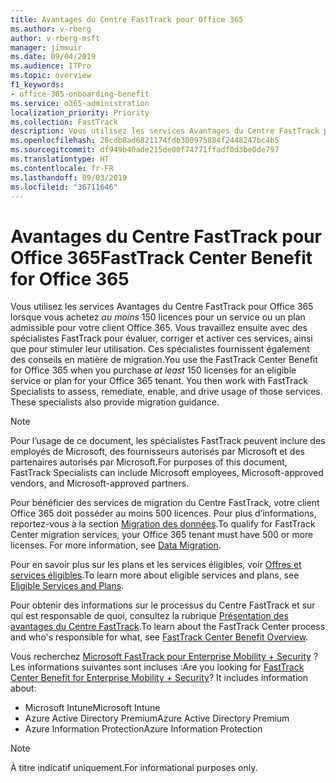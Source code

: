 ```yaml
---
title: Avantages du Centre FastTrack pour Office 365
ms.author: v-rberg
author: v-rberg-msft
manager: jimmuir
ms.date: 09/04/2019
ms.audience: ITPro
ms.topic: overview
f1_keywords:
- office-365-onboarding-benefit
ms.service: o365-administration
localization_priority: Priority
ms.collection: FastTrack
description: Vous utilisez les services Avantages du Centre FastTrack pour Office 365 lorsque vous achetez au moins 150 licences pour un service ou un plan admissible pour votre client Office 365. Vous travaillez ensuite avec des spécialistes FastTrack pour évaluer, corriger et activer ces services, ainsi que pour stimuler leur utilisation. Ces spécialistes fournissent également des conseils en matière de migration.
ms.openlocfilehash: 28cdb8ad6821174fdb300975884f2448247bc4b5
ms.sourcegitcommit: df949b40ade215de00f74771ffadf0d3be0de797
ms.translationtype: HT
ms.contentlocale: fr-FR
ms.lasthandoff: 09/03/2019
ms.locfileid: "36711646"
---
```

# <a name="fasttrack-center-benefit-for-office-365"></a><span data-ttu-id="24b19-105">Avantages du Centre FastTrack pour Office 365</span><span class="sxs-lookup"><span data-stu-id="24b19-105">FastTrack Center Benefit for Office 365</span></span>

<span data-ttu-id="24b19-p102">Vous utilisez les services Avantages du Centre FastTrack pour Office 365 lorsque vous achetez *au moins* 150 licences pour un service ou un plan admissible pour votre client Office 365. Vous travaillez ensuite avec des spécialistes FastTrack pour évaluer, corriger et activer ces services, ainsi que pour stimuler leur utilisation. Ces spécialistes fournissent également des conseils en matière de migration.</span><span class="sxs-lookup"><span data-stu-id="24b19-p102">You use the FastTrack Center Benefit for Office 365 when you purchase  *at least*  150 licenses for an eligible service or plan for your Office 365 tenant. You then work with FastTrack Specialists to assess, remediate, enable, and drive usage of those services. These specialists also provide migration guidance.</span></span> 
  
> [!NOTE]
> <span data-ttu-id="24b19-109">Pour l’usage de ce document, les spécialistes FastTrack peuvent inclure des employés de Microsoft, des fournisseurs autorisés par Microsoft et des partenaires autorisés par Microsoft.</span><span class="sxs-lookup"><span data-stu-id="24b19-109">For purposes of this document, FastTrack Specialists can include Microsoft employees, Microsoft-approved vendors, and Microsoft-approved partners.</span></span> 
  
<span data-ttu-id="24b19-p103">Pour bénéficier des services de migration du Centre FastTrack, votre client Office 365 doit posséder au moins 500 licences. Pour plus d’informations, reportez-vous à la section [Migration des données](O365-data-migration.md).</span><span class="sxs-lookup"><span data-stu-id="24b19-p103">To qualify for FastTrack Center migration services, your Office 365 tenant must have 500 or more licenses. For more information, see [Data Migration](O365-data-migration.md).</span></span>
  
<span data-ttu-id="24b19-112">Pour en savoir plus sur les plans et les services éligibles, voir [Offres et services éligibles](M365-eligible-services-and-plans.md).</span><span class="sxs-lookup"><span data-stu-id="24b19-112">To learn more about eligible services and plans, see [Eligible Services and Plans](M365-eligible-services-and-plans.md).</span></span>
  
<span data-ttu-id="24b19-113">Pour obtenir des informations sur le processus du Centre FastTrack et sur qui est responsable de quoi, consultez la rubrique [Présentation des avantages du Centre FastTrack](O365-fasttrack-benefit-overview.md).</span><span class="sxs-lookup"><span data-stu-id="24b19-113">To learn about the FastTrack Center process and who's responsible for what, see [FastTrack Center Benefit Overview](O365-fasttrack-benefit-overview.md).</span></span>
  
<span data-ttu-id="24b19-p104">Vous recherchez [Microsoft FastTrack pour Enterprise Mobility + Security](EMS-fasttrack-benefit-for-EMS.md) ? Les informations suivantes sont incluses :</span><span class="sxs-lookup"><span data-stu-id="24b19-p104">Are you looking for [FastTrack Center Benefit for Enterprise Mobility + Security](EMS-fasttrack-benefit-for-EMS.md)? It includes information about:</span></span>
  
- <span data-ttu-id="24b19-116">Microsoft Intune</span><span class="sxs-lookup"><span data-stu-id="24b19-116">Microsoft Intune</span></span>    
- <span data-ttu-id="24b19-117">Azure Active Directory Premium</span><span class="sxs-lookup"><span data-stu-id="24b19-117">Azure Active Directory Premium</span></span> 
- <span data-ttu-id="24b19-118">Azure Information Protection</span><span class="sxs-lookup"><span data-stu-id="24b19-118">Azure Information Protection</span></span>
    
> [!NOTE]
> <span data-ttu-id="24b19-119">À titre indicatif uniquement.</span><span class="sxs-lookup"><span data-stu-id="24b19-119">For informational purposes only.</span></span> 
